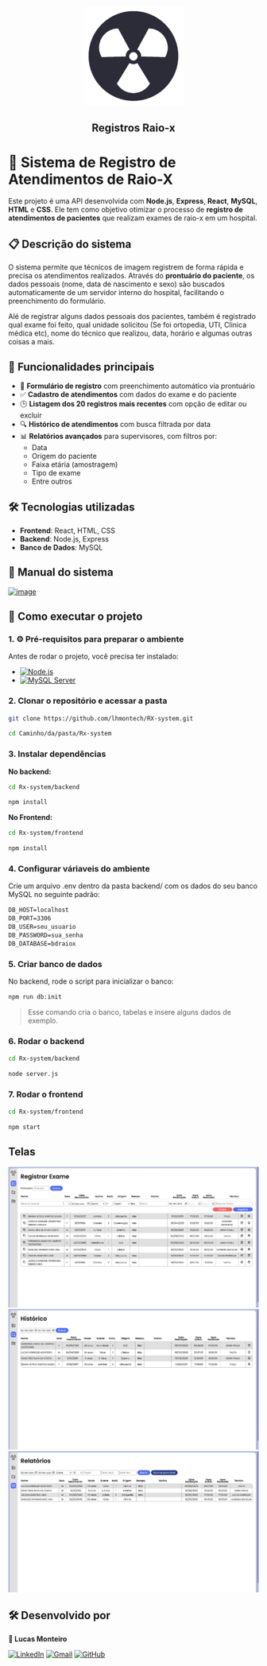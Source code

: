 <p align="center">
      <img src="frontend\public\images\x-ray.png" alt="logo raio-x" width="200">
      <h2 align="center">Registros Raio-x</h2>
</p>

# 🏥 Sistema de Registro de Atendimentos de Raio-X

Este projeto é uma API desenvolvida com **Node.js**, **Express**, **React**, **MySQL**, **HTML** e **CSS**. Ele tem como objetivo otimizar o processo de **registro de atendimentos de pacientes** que realizam exames de raio-x em um hospital.

## 📋 Descrição do sistema

O sistema permite que técnicos de imagem registrem de forma rápida e precisa os atendimentos realizados. Através do **prontuário do paciente**, os dados pessoais (nome, data de nascimento e sexo) são buscados automaticamente de um servidor interno do hospital, facilitando o preenchimento do formulário.

Alé de registrar alguns dados pessoais dos pacientes, também é registrado qual exame foi feito, qual unidade solicitou (Se foi ortopedia, UTI, Clinica médica etc), nome do técnico que realizou, data, horário e algumas outras coisas a mais.

## 🧭 Funcionalidades principais

- 📄 **Formulário de registro** com preenchimento automático via prontuário
- ✅ **Cadastro de atendimentos** com dados do exame e do paciente
- 🕒 **Listagem dos 20 registros mais recentes** com opção de editar ou excluir
- 🔍 **Histórico de atendimentos** com busca filtrada por data
- 📊 **Relatórios avançados** para supervisores, com filtros por:
  - Data
  - Origem do paciente
  - Faixa etária (amostragem)
  - Tipo de exame
  - Entre outros

## 🛠️ Tecnologias utilizadas

- **Frontend**: React, HTML, CSS
- **Backend**: Node.js, Express
- **Banco de Dados**: MySQL

## 📝 Manual do sistema
<a href="Manual-API-Raiox.pdf"><img width="50" alt="image" src="https://github.com/user-attachments/assets/75c8261e-db12-48b2-bee5-f05255820bdb" /></a>

## 🚀 Como executar o projeto

### 1. ⚙️ Pré-requisitos para preparar o ambiente
Antes de rodar o projeto, você precisa ter instalado:
- [![Node.js](https://img.shields.io/badge/Node.js(18+)-009929?style=for-the-badge&logo=node.js&logoColor=white)](https://nodejs.org/)
- [![MySQL Server](https://img.shields.io/badge/MySQL_Server(8+)-63DEFD?style=for-the-badge&logo=MySQL&logoColor=black)](https://dev.mysql.com/downloads/mysql/)

### 2. Clonar o repositório e acessar a pasta
```bash
git clone https://github.com/lhmontech/RX-system.git
```
```bash
cd Caminho/da/pasta/Rx-system
```

### 3. Instalar dependências
**No backend:**
```bash
cd Rx-system/backend
```
```bash
npm install
```

**No Frontend:**
```bash
cd Rx-system/frontend
```
```bash
npm install
```

### 4. Configurar váriaveis do ambiente
Crie um arquivo .env dentro da pasta backend/ com os dados do seu banco MySQL no seguinte padrão:
```md
DB_HOST=localhost
DB_PORT=3306
DB_USER=seu_usuario
DB_PASSWORD=sua_senha
DB_DATABASE=bdraiox
```

### 5. Criar banco de dados
No backend, rode o script para inicializar o banco:
```bash
npm run db:init
```
> Esse comando cria o banco, tabelas e insere alguns dados de exemplo.

### 6. Rodar o backend
```bash
cd Rx-system/backend
```
```bash
node server.js
```

### 7. Rodar o frontend
```bash
cd Rx-system/frontend
```
```bash
npm start
```

## Telas
![Tela principal](/frontend/public/images/Tela-principal.jpg)
![Tela histórico](/frontend/public/images/Tela-historico.jpg)
![Tela relatório](/frontend/public/images/Tela-relatorio.jpg)

## 🛠️ Desenvolvido por

**👤 Lucas Monteiro**

[![LinkedIn](https://img.shields.io/badge/LinkedIn-0077B5?style=for-the-badge&logo=linkedin&logoColor=white)](https://www.linkedin.com/in/lucas-henrique-monteiro-55101a365/?trk=opento_sprofile_topcard)
[![Gmail](https://img.shields.io/badge/Gmail-D14836?style=for-the-badge&logo=gmail&logoColor=white)](mailto:lhmonteiro.ti@gmail.com)
[![GitHub](https://img.shields.io/badge/GitHub-181717?style=for-the-badge&logo=github&logoColor=white)](https://github.com/lhmontech)
